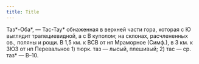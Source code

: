 ```yaml
---
title: Title
---
```


Таз*-Оба*, — Тас-Тау* обнаженная в верхней части гора, которая с Ю выглядит
трапециевидной, а с В куполом; на склонах, расчлененных ов., поляны и рощи. В
1,5 км. к ВСВ от нп Мраморное (Симф.), в 3 км. к ЗЮЗ от нп Перевальное 1) тюрк.
таз — лысый, плешивый; 2) тас — ср. таз* — В–10.
